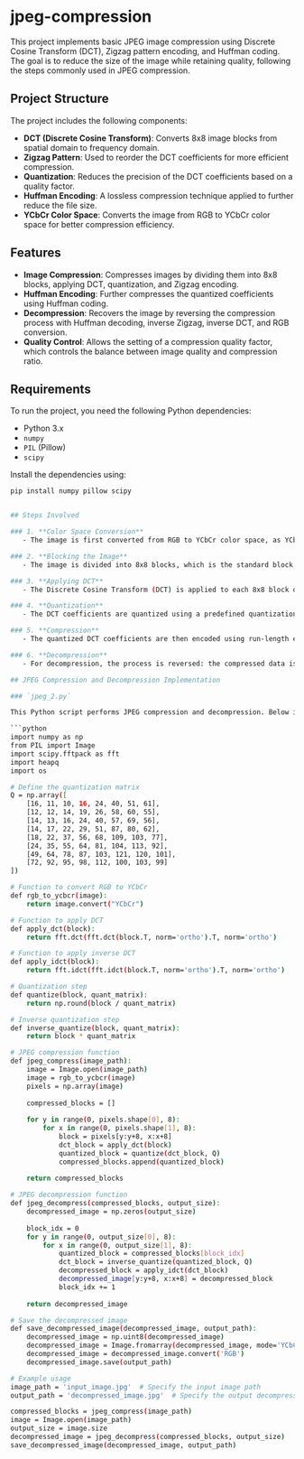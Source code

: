 # jpeg-compression

This project implements basic JPEG image compression using Discrete Cosine Transform (DCT), Zigzag pattern encoding, and Huffman coding. The goal is to reduce the size of the image while retaining quality, following the steps commonly used in JPEG compression.

## Project Structure

The project includes the following components:
- **DCT (Discrete Cosine Transform)**: Converts 8x8 image blocks from spatial domain to frequency domain.
- **Zigzag Pattern**: Used to reorder the DCT coefficients for more efficient compression.
- **Quantization**: Reduces the precision of the DCT coefficients based on a quality factor.
- **Huffman Encoding**: A lossless compression technique applied to further reduce the file size.
- **YCbCr Color Space**: Converts the image from RGB to YCbCr color space for better compression efficiency.

## Features

- **Image Compression**: Compresses images by dividing them into 8x8 blocks, applying DCT, quantization, and Zigzag encoding.
- **Huffman Encoding**: Further compresses the quantized coefficients using Huffman coding.
- **Decompression**: Recovers the image by reversing the compression process with Huffman decoding, inverse Zigzag, inverse DCT, and RGB conversion.
- **Quality Control**: Allows the setting of a compression quality factor, which controls the balance between image quality and compression ratio.

## Requirements

To run the project, you need the following Python dependencies:

- Python 3.x
- `numpy`
- `PIL` (Pillow)
- `scipy`

Install the dependencies using:

```bash
pip install numpy pillow scipy


## Steps Involved

### 1. **Color Space Conversion**
   - The image is first converted from RGB to YCbCr color space, as YCbCr is more efficient for compression (Y contains brightness information, while Cb and Cr contain chrominance data).

### 2. **Blocking the Image**
   - The image is divided into 8x8 blocks, which is the standard block size used in JPEG compression.

### 3. **Applying DCT**
   - The Discrete Cosine Transform (DCT) is applied to each 8x8 block of the image. This step transforms spatial domain data into frequency domain data.

### 4. **Quantization**
   - The DCT coefficients are quantized using a predefined quantization matrix. This step reduces the precision of the data, which significantly reduces the file size.

### 5. **Compression**
   - The quantized DCT coefficients are then encoded using run-length encoding (RLE) and Huffman coding.

### 6. **Decompression**
   - For decompression, the process is reversed: the compressed data is decoded, inverse quantization is applied, and then the inverse DCT is performed on each block to reconstruct the image.

## JPEG Compression and Decompression Implementation

### `jpeg_2.py`

This Python script performs JPEG compression and decompression. Below is a breakdown of the key steps in the script:

```python
import numpy as np
from PIL import Image
import scipy.fftpack as fft
import heapq
import os

# Define the quantization matrix
Q = np.array([
    [16, 11, 10, 16, 24, 40, 51, 61],
    [12, 12, 14, 19, 26, 58, 60, 55],
    [14, 13, 16, 24, 40, 57, 69, 56],
    [14, 17, 22, 29, 51, 87, 80, 62],
    [18, 22, 37, 56, 68, 109, 103, 77],
    [24, 35, 55, 64, 81, 104, 113, 92],
    [49, 64, 78, 87, 103, 121, 120, 101],
    [72, 92, 95, 98, 112, 100, 103, 99]
])

# Function to convert RGB to YCbCr
def rgb_to_ycbcr(image):
    return image.convert("YCbCr")

# Function to apply DCT
def apply_dct(block):
    return fft.dct(fft.dct(block.T, norm='ortho').T, norm='ortho')

# Function to apply inverse DCT
def apply_idct(block):
    return fft.idct(fft.idct(block.T, norm='ortho').T, norm='ortho')

# Quantization step
def quantize(block, quant_matrix):
    return np.round(block / quant_matrix)

# Inverse quantization step
def inverse_quantize(block, quant_matrix):
    return block * quant_matrix

# JPEG compression function
def jpeg_compress(image_path):
    image = Image.open(image_path)
    image = rgb_to_ycbcr(image)
    pixels = np.array(image)
    
    compressed_blocks = []
    
    for y in range(0, pixels.shape[0], 8):
        for x in range(0, pixels.shape[1], 8):
            block = pixels[y:y+8, x:x+8]
            dct_block = apply_dct(block)
            quantized_block = quantize(dct_block, Q)
            compressed_blocks.append(quantized_block)
    
    return compressed_blocks

# JPEG decompression function
def jpeg_decompress(compressed_blocks, output_size):
    decompressed_image = np.zeros(output_size)
    
    block_idx = 0
    for y in range(0, output_size[0], 8):
        for x in range(0, output_size[1], 8):
            quantized_block = compressed_blocks[block_idx]
            dct_block = inverse_quantize(quantized_block, Q)
            decompressed_block = apply_idct(dct_block)
            decompressed_image[y:y+8, x:x+8] = decompressed_block
            block_idx += 1
    
    return decompressed_image

# Save the decompressed image
def save_decompressed_image(decompressed_image, output_path):
    decompressed_image = np.uint8(decompressed_image)
    decompressed_image = Image.fromarray(decompressed_image, mode='YCbCr')
    decompressed_image = decompressed_image.convert('RGB')
    decompressed_image.save(output_path)

# Example usage
image_path = 'input_image.jpg'  # Specify the input image path
output_path = 'decompressed_image.jpg'  # Specify the output decompressed image path

compressed_blocks = jpeg_compress(image_path)
image = Image.open(image_path)
output_size = image.size
decompressed_image = jpeg_decompress(compressed_blocks, output_size)
save_decompressed_image(decompressed_image, output_path)